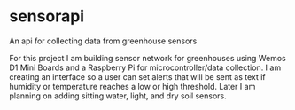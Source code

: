 # sensorapi
An api for collecting data from greenhouse sensors

For this project I am building sensor network for greenhouses using Wemos D1 Mini Boards and a Raspberry Pi for microcontroller/data collection. I am creating an interface so a user can set alerts that will be sent as text if humidity or temperature reaches a low or high threshold. Later I am planning on adding sitting water, light, and dry soil sensors.
